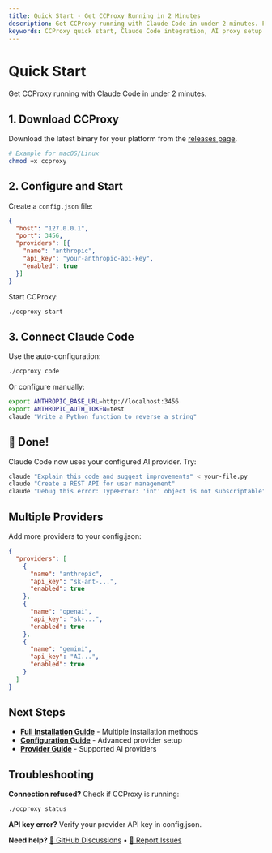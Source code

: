 ```yaml
---
title: Quick Start - Get CCProxy Running in 2 Minutes
description: Get CCProxy running with Claude Code in under 2 minutes. Fast setup guide for immediate AI development productivity.
keywords: CCProxy quick start, Claude Code integration, AI proxy setup
---
```


# Quick Start

<SocialShare />

Get CCProxy running with Claude Code in under 2 minutes.

## 1. Download CCProxy

Download the latest binary for your platform from the [releases page](https://github.com/orchestre-dev/ccproxy/releases).

```bash
# Example for macOS/Linux
chmod +x ccproxy
```

## 2. Configure and Start

Create a `config.json` file:

```json
{
  "host": "127.0.0.1",
  "port": 3456,
  "providers": [{
    "name": "anthropic",
    "api_key": "your-anthropic-api-key",
    "enabled": true
  }]
}
```

Start CCProxy:
```bash
./ccproxy start
```

## 3. Connect Claude Code

Use the auto-configuration:
```bash
./ccproxy code
```

Or configure manually:
```bash
export ANTHROPIC_BASE_URL=http://localhost:3456
export ANTHROPIC_AUTH_TOKEN=test
claude "Write a Python function to reverse a string"
```

## 🎉 Done!

Claude Code now uses your configured AI provider. Try:

```bash
claude "Explain this code and suggest improvements" < your-file.py
claude "Create a REST API for user management"
claude "Debug this error: TypeError: 'int' object is not subscriptable"
```

## Multiple Providers

Add more providers to your config.json:

```json
{
  "providers": [
    {
      "name": "anthropic",
      "api_key": "sk-ant-...",
      "enabled": true
    },
    {
      "name": "openai",
      "api_key": "sk-...",
      "enabled": true
    },
    {
      "name": "gemini",
      "api_key": "AI...",
      "enabled": true
    }
  ]
}
```

## Next Steps

- **[Full Installation Guide](/guide/installation)** - Multiple installation methods
- **[Configuration Guide](/guide/configuration)** - Advanced provider setup
- **[Provider Guide](/providers/)** - Supported AI providers

## Troubleshooting

**Connection refused?** Check if CCProxy is running:
```bash
./ccproxy status
```

**API key error?** Verify your provider API key in config.json.

**Need help?** [💬 GitHub Discussions](https://github.com/orchestre-dev/ccproxy/discussions) • [🐛 Report Issues](https://github.com/orchestre-dev/ccproxy/issues)